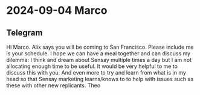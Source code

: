 # 2024-09-04 Marco

## Telegram

Hi Marco. Alix says you will be coming to San Francisco. Please include me is your schedule. I hope we can have a meal together and can discuss my dilemma: I think and dream about Sensay multiple times a day but I am not allocating enough time to be useful. It would be very helpful to me to discuss this with you. And even more to try and learn from what is in my head so that Sensay marketing learns/knows to to help with issues such as these with other new replicants. Theo
